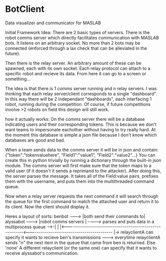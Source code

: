BotClient
=========

Data visualizer and communicator for MASLAB

Initial Framework Idea:
There are 2 basic types of servers. There is the robot comms server
which directly facilitates communication with MASLAB bots. It listens on
an arbitrary socket. No more than 2 bots may be connected (enforced
through a lax check that can be alleviated in the future).

Then there is the relay server. An arbitrary amount of these can be
spawned, each with its own socket. Each relay protocol can attach to a
specific robot and recieve its data. From here it can go to a screen or
something...

The idea is that there is 1 comms server running and n relay servers. I
was thinking that each relay server/client corresponds to a single
"dashboard". In this way there will be 2 independant "dashboards", each
interfacing 1 robot, running during the competition. Of course, if
future competitions involve >2 robots on field this design will still
work.

how it actually works:
On the comms server there will be a database indicating users and their
corresponding tokens. This is because we don't want teams to impersonate
eachother without having to try really hard. At the moment this database
is simple a json file because I don't know which databases are good and
bad.

When a team sends data to the comms server it will be in json and
contain: {"token":"tokenvaluehere", "Field1":"value1", "Field2":"value2"...}
You can create this in python trivially by running a dictionary through
the built-in json module. The comms server will first make sure that the
token maps to a valid user (if it doesn't it sends a reprimand to the
attacker). After doing this, the server parses the message. It takes all
of the Field:value pairs, prefixes them with the username, and puts them 
into the multithreaded command queue.

Now when a relay server requests the next command it will search
through the queue for the first command to match the attached user and
return it to its client. Now the client should display it.


Heres a layout of sorts:
benbot    ---> |both send their commands to| 
alyssabot ---> |robot comms servers        | ----> parses and puts data in a multiprocess queue -->-|
                                                                                                    |
|<--------------------------------------------------------<------------------------------------------
|-> relayclientA can specify it 
    wants to recieve ben's transmissions ---> everytime relayclientA
                                              sends "n" the next item in
                                              the queue that came from
                                              ben is returned. Else
                                              'none'
A different relayclient (or the same one) can specify that it wants to
receive alyssabot's communication.
